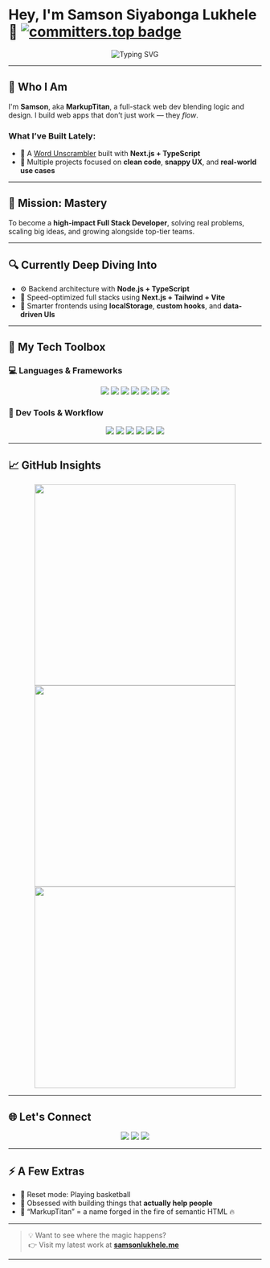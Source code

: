 # Hey, I'm Samson Siyabonga Lukhele 👋 [![committers.top badge](https://user-badge.committers.top/south_africa/markuptitan.svg)](https://user-badge.committers.top/south_africa/markuptitan)

<p align="center">
  <img src="https://readme-typing-svg.herokuapp.com?font=Fira+Code&size=24&pause=1000&color=38B2AC&center=true&vCenter=true&width=500&lines=Full+Stack+Problem+Solver;Next.js+%2B+Node.js+Builder;Frontend+Craftsman;Umuzi+Recruit" alt="Typing SVG" />
</p>

---

## 🚀 Who I Am

I'm **Samson**, aka **MarkupTitan**, a full-stack web dev blending logic and design. I build web apps that don’t just work — they *flow*.

### What I’ve Built Lately:
- 🧠 A [Word Unscrambler](https://word-unscrambler.markuptitan.site) built with **Next.js + TypeScript**
- 🧼 Multiple projects focused on **clean code**, **snappy UX**, and **real-world use cases**

---

## 🧭 Mission: Mastery

To become a **high-impact Full Stack Developer**, solving real problems, scaling big ideas, and growing alongside top-tier teams.

---

## 🔍 Currently Deep Diving Into

- ⚙️ Backend architecture with **Node.js + TypeScript**
- 💨 Speed-optimized full stacks using **Next.js + Tailwind + Vite**
- 🧠 Smarter frontends using **localStorage**, **custom hooks**, and **data-driven UIs**

---

## 🧰 My Tech Toolbox

### 💻 Languages & Frameworks
<p align="center">
  <img src="https://img.shields.io/badge/JavaScript-%23F7DF1E.svg?style=for-the-badge&logo=javascript&logoColor=black">
  <img src="https://img.shields.io/badge/TypeScript-%232F74C0.svg?style=for-the-badge&logo=typescript&logoColor=white">
  <img src="https://img.shields.io/badge/Node.js-%23339933.svg?style=for-the-badge&logo=nodedotjs&logoColor=white">
  <img src="https://img.shields.io/badge/React-%2320232a.svg?style=for-the-badge&logo=react&logoColor=61DAFB">
  <img src="https://img.shields.io/badge/Next.js-%23000000.svg?style=for-the-badge&logo=nextdotjs&logoColor=white">
  <img src="https://img.shields.io/badge/Vite-%23646CFF.svg?style=for-the-badge&logo=vite&logoColor=white">
  <img src="https://img.shields.io/badge/Tailwind_CSS-grey?style=for-the-badge&logo=tailwind-css&logoColor=38B2AC">
</p>

### 🔧 Dev Tools & Workflow
<p align="center">
  <img src="https://img.shields.io/badge/Git-%23F05032.svg?style=for-the-badge&logo=git&logoColor=white">
  <img src="https://img.shields.io/badge/Docker-%232496ED.svg?style=for-the-badge&logo=docker&logoColor=white">
  <img src="https://img.shields.io/badge/VSCode-%23007ACC.svg?style=for-the-badge&logo=visual-studio-code&logoColor=white">
  <img src="https://img.shields.io/badge/ESLint-%234B32C3.svg?style=for-the-badge&logo=eslint&logoColor=white">
  <img src="https://img.shields.io/badge/Linux-%23FCC624.svg?style=for-the-badge&logo=linux&logoColor=black">
  <img src="https://img.shields.io/badge/Jasmine-%238A4182.svg?style=for-the-badge&logo=jasmine&logoColor=white">
</p>

---

## 📈 GitHub Insights

<p align="center">
  <img src="https://github-readme-stats.vercel.app/api?username=markuptitan&show_icons=true&theme=dark&hide_border=true" width="400">
  <br/>
  <img src="https://github-readme-stats.vercel.app/api/top-langs/?username=markuptitan&layout=compact&theme=dark&hide_border=true" width="400">
  <br/>
  <img src="https://github-readme-streak-stats.herokuapp.com/?user=markuptitan&theme=dark&hide_border=true" width="400">
</p>

---

## 🌐 Let's Connect

<p align="center">
  <a href="https://twitter.com/markuptitan" target="_blank"><img src="https://img.shields.io/badge/Twitter-%231DA1F2.svg?style=for-the-badge&logo=twitter&logoColor=white"></a>
  <a href="https://facebook.com/markuptitan" target="_blank"><img src="https://img.shields.io/badge/Facebook-%231877F2.svg?style=for-the-badge&logo=facebook&logoColor=white"></a>
  <a href="https://www.youtube.com/@markuptitan" target="_blank"><img src="https://img.shields.io/badge/YouTube-%23FF0000.svg?style=for-the-badge&logo=youtube&logoColor=white"></a>
</p>

---

## ⚡ A Few Extras

- 🏀 Reset mode: Playing basketball
- 👀 Obsessed with building things that **actually help people**
- 💬 “MarkupTitan” = a name forged in the fire of semantic HTML 🔥

---

> 💡 Want to see where the magic happens?  
👉 Visit my latest work at [**samsonlukhele.me**](https://samsonlukhele.me)

---


